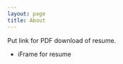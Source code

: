 ```yaml
---
layout: page
title: About
---
```


<p class="message">
  Put link for PDF download of resume.
</p>

- iFrame for resume